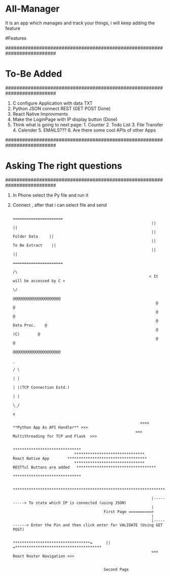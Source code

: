 # All-Manager
It is an app which manages and track your things, i will keep adding the feature

#Features

##########################################################################
#                             To-Be Added
##########################################################################

1. C configure Application with data TXT 
2. Python JSON connect REST (GET POST Done)
3. React Native Improvments
4. Make the LoginPage with IP display button (Done)
5. Think what is going to next page:
          1. Counter
          2. Todo List
          3. File Transfer
          4. Calender
          5. EMAILS???
          6. Are there some cool APIs of other Apps
          

##########################################################################
#                      Asking The right questions
##########################################################################

1. In Phone select the Py file and run it 
2. Connect , after that i can select file and send


                                                                     ======================
                                                                    ||                    ||
                                                                    ||    Folder Data     ||
                                                                    ||   To Be Extract    ||
                                                                    ||                    || 
                                                                     ======================
                                                                              /\
                                                                   < It will be accessed by C >        
                                                                              \/
                                                                      @@@@@@@@@@@@@@@@@@@@@
                                                                      @                   @
                                                                      @                   @                                    
                                                                      @     Data Proc.    @ 
                                                                      @        (C)        @ 
                                                                      @                   @
                                                                      @@@@@@@@@@@@@@@@@@@@@
                                                                                _
                                                                               / \
                                                                               | |
                                                                               | |(TCP Connection Estd.)
                                                                               | |
                                                                               \_/
                                                                                v
                                                                                
                                                               <<<< **Python App As API Handler** >>>
                                                             <<<  Multithreading for TCP and Flask  >>>

                                                                 ******************************
                                  *******************************       React Native App        ***********************************
                                  *******************************   RESTful Buttons are added   ***********************************
                                                                 ******************************

                                        ***************************************************************************************
                                        
                                                                    |----------> To state which IP is connected (using JSON)
                                                                    |   
                                               First Page ==========>
                                                                    |
                                                                    |-----------> Enter the Pin and then click enter for VALIDATE (Using GET POST)
                                                                    
                                        **********************************=      ||     =**************************************
                                                                    <<< React Router Navigation >>>
                                         
                                         
                                               Second Page 

                                                                   

                                                                                


                        
